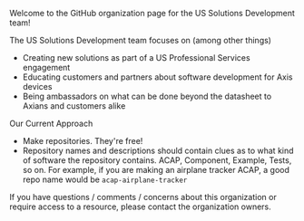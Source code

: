 Welcome to the GitHub organization page for the US Solutions Development team!

The US Solutions Development team focuses on (among other things)
* Creating new solutions as part of a US Professional Services engagement
* Educating customers and partners about software development for Axis devices
* Being ambassadors on what can be done beyond the datasheet to Axians and customers alike

Our Current Approach
* Make repositories.  They're free!
* Repository names and descriptions should contain clues as to what kind of software the repository contains.  ACAP, Component, Example, Tests, so on.  For example, if you are making an airplane tracker ACAP, a good repo name would be ```acap-airplane-tracker```


If you have questions / comments / concerns about this organization or require access to a resource, please contact the organization owners.
